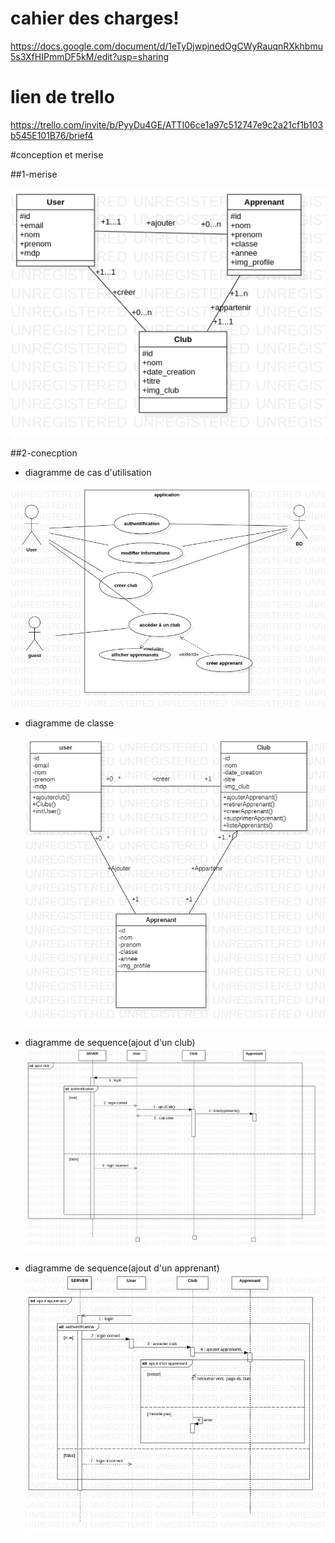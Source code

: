 # cahier des charges!
https://docs.google.com/document/d/1eTyDjwpjnedOgCWyRauqnRXkhbmu5s3XfHIPmmDF5kM/edit?usp=sharing

# lien de trello

https://trello.com/invite/b/PyyDu4GE/ATTI06ce1a97c512747e9c2a21cf1b103b545E101B76/brief4


#conception et merise

##1-merise

![merise](Main.png)

##2-conecption

 - diagramme de cas d'utilisation
  
  ![cas d'utilisation](case.png)
  
 - diagramme de classe
 
   ![classe](class-diagram.png)

- diagramme de sequence(ajout d'un club)
  ![sequence 1](seq1.png)

- diagramme de sequence(ajout d'un apprenant)
  ![sequence 2](seq2.png)
